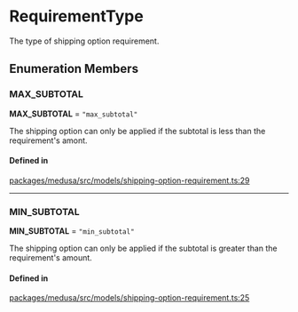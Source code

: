 # RequirementType

The type of shipping option requirement.

## Enumeration Members

### MAX\_SUBTOTAL

 **MAX\_SUBTOTAL** = ``"max_subtotal"``

The shipping option can only be applied if the subtotal is less than the requirement's amont.

#### Defined in

[packages/medusa/src/models/shipping-option-requirement.ts:29](https://github.com/medusajs/medusa/blob/e39010127/packages/medusa/src/models/shipping-option-requirement.ts#L29)

___

### MIN\_SUBTOTAL

 **MIN\_SUBTOTAL** = ``"min_subtotal"``

The shipping option can only be applied if the subtotal is greater than the requirement's amount.

#### Defined in

[packages/medusa/src/models/shipping-option-requirement.ts:25](https://github.com/medusajs/medusa/blob/e39010127/packages/medusa/src/models/shipping-option-requirement.ts#L25)
